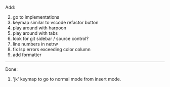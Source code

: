 Add:

2. go to implementations
3. keymap similar to vscode refactor button
4. play around with harpoon
5. play around with tabs
6. look for git sidebar / source control?
7. line numbers in netrw
8. fix lsp errors exceeding color column
9. add formatter

---
Done:

1. 'jk' keymap to go to normal mode from insert mode. 
